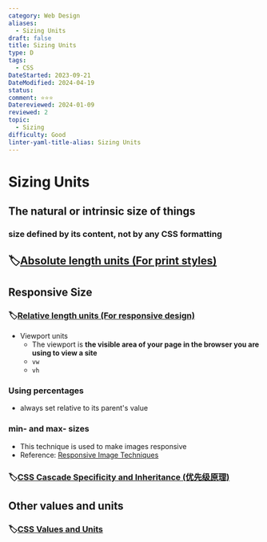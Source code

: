 ```yaml
---
category: Web Design
aliases:
  - Sizing Units
draft: false
title: Sizing Units
type: D
tags:
  - CSS
DateStarted: 2023-09-21
DateModified: 2024-04-19
status: 
comment: ⭐⭐⭐
Datereviewed: 2024-01-09
reviewed: 2
topic:
  - Sizing
difficulty: Good
linter-yaml-title-alias: Sizing Units
---
```


# Sizing Units

## The natural or intrinsic size of things

### size defined by **its content**, not by **any CSS formatting**

## 🏷️[Absolute length units (For print styles)](<Absolute-length-units-(For-print-styles)>)

## Responsive Size

### 🏷️[Relative length units (For responsive design)](<Relative-length-units-(For-responsive-design)>)

- Viewport units
  - The viewport is **the visible area of your page in the browser you are using to view a site**
  - `vw`
  - `vh`

### Using percentages

- always set relative to its parent's value

### min- and max- sizes

- This technique is used to make images responsive
- Reference: [Responsive Image Techniques](https://developer.mozilla.org/en-US/docs/Learn/HTML/Multimedia_and_embedding/Responsive_images)

### 🏷️[CSS Cascade Specificity and Inheritance (优先级原理)](<CSS-Cascade-Specificity-and-Inheritance-(优先级原理)>)

## Other values and units

### 🏷️[CSS Values and Units](CSS-Values-and-Units)
